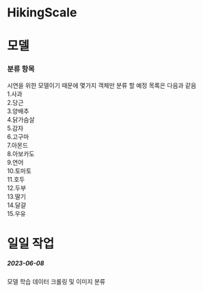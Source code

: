 # HikingScale
<h1>모델</h1>
<h3>분류 항목</h3>
시연을 위한 모델이기 때문에 몇가지 객체만 분류 할 예정 목록은 다음과 같음<br>
1.사과<br>
2.당근<br>
3.양배추<br>
4.닭가슴살<br>
5.감자<br>
6.고구마<br>
7.아몬드<br>
8.아보카도<br>
9.연어<br>
10.토마토<br>
11.호두<br>
12.두부<br>
13.딸기<br>
14.달걀<br>
15.우유<br>

<h1>일일 작업</h1>
<h5>2023-06-08</h5>
모델 학습 데이터 크롤링 및 이미지 분류
